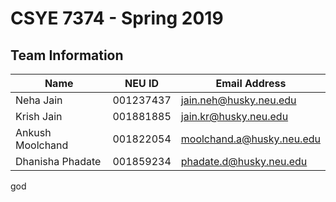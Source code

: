 # CSYE 7374 - Spring 2019

## Team Information

| Name | NEU ID | Email Address |
| --- | --- | --- |
| Neha Jain| 001237437 |jain.neh@husky.neu.edu|
| Krish Jain| 001881885 |jain.kr@husky.neu.edu |
| Ankush Moolchand |001822054 |moolchand.a@husky.neu.edu |
| Dhanisha Phadate| 001859234 |phadate.d@husky.neu.edu |



god
